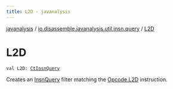 ```yaml
---
title: L2D - javanalysis
---
```


[javanalysis](../index.html) / [io.disassemble.javanalysis.util.insn.query](index.html) / [L2D](./-l2-d.html)

# L2D

`val L2D: `[`CtInsnQuery`](-ct-insn-query/index.html)

Creates an [InsnQuery](-insn-query/index.html) filter matching the [Opcode.L2D](#) instruction.

